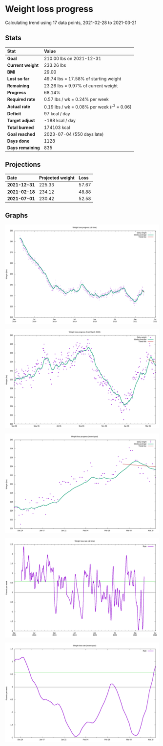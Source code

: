 # Weight loss progress

Calculating trend using 17 data points, 2021-02-28 to 2021-03-21

## Stats

Stat|Value
:-|:-
**Goal**|210.00 lbs on 2021-12-31
**Current weight**|233.26 lbs
**BMI**|29.00
**Lost so far**|49.74 lbs = 17.58% of starting weight
**Remaining**|23.26 lbs =  9.97% of current  weight
**Progress**|68.14%
**Required rate**|0.57 lbs / wk = 0.24% per week
**Actual rate**|0.19 lbs / wk = 0.08% per week  (r<sup>2</sup> = 0.06)
**Deficit**|97 kcal / day
**Target adjust**|-188 kcal / day
**Total burned**|174103 kcal
**Goal reached**|2023-07-04 (550 days late)
**Days done**|1128
**Days remaining**|835

## Projections

Date|Projected weight|Loss
:-|:-|:-
**2021-12-31**|225.33|57.67
**2021-02-18**|234.12|48.88
**2021-07-01**|230.42|52.58

## Graphs

![](weight-graph-alltime.png)

![](weight-graph-covid.png)

![](weight-graph-recent.png)

![](rate-graph-alltime.png)

![](rate-graph-recent.png)
